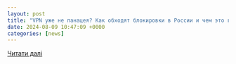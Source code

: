 ```yaml
---
layout: post
title: "VPN уже не панацея? Как обходят блокировки в России и чем это грозит — Новости Нижнего Тагила и Свердловской области - TagilCity"
date: 2024-08-09 10:47:09 +0000
categories: [news]
---
```


[Читати далі](https://tagilcity.ru/news/2024-08-09/vpn-uzhe-ne-panatseya-kak-obhodyat-blokirovki-v-rossii-i-chem-eto-grozit-5162319)

